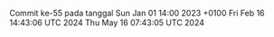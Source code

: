 Commit ke-55 pada tanggal Sun Jan 01 14:00 2023 +0100
Fri Feb 16 14:43:06 UTC 2024
Thu May 16 07:43:05 UTC 2024
